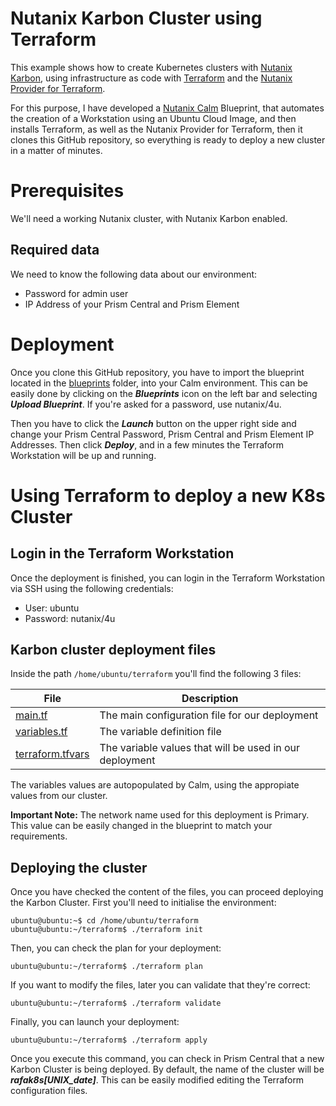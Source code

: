 # Nutanix Karbon Cluster using Terraform

This example shows how to create Kubernetes clusters with [Nutanix Karbon](https://www.nutanix.com/products/karbon), using infrastructure as code with [Terraform](https://www.terraform.io/)  and the [Nutanix Provider for Terraform](https://registry.terraform.io/providers/nutanix/nutanix/latest). 

For this purpose, I have developed a [Nutanix Calm](https://www.nutanix.com/products/calm) Blueprint, that automates the creation of a Workstation using an Ubuntu Cloud Image, and then installs Terraform, as well as the Nutanix Provider for Terraform, then it clones this GitHub repository, so everything is ready to deploy a new cluster in a matter of minutes. 

# Prerequisites

We'll need a working Nutanix cluster, with Nutanix Karbon enabled. 

## Required data

We need to know the following data about our environment:

 - Password for admin user
 - IP Address of your Prism Central and Prism Element 

# Deployment

Once you clone this GitHub repository, you have to import the blueprint located in the [blueprints](https://github.com/rafabolivar/terraform_karbon/tree/main/blueprints) folder, into your Calm environment. This can be easily done by clicking on the ***Blueprints*** icon on the left bar and selecting ***Upload Blueprint***. If you're asked for a password, use nutanix/4u.

Then you have to click the ***Launch*** button on the upper right side and change your Prism Central Password, Prism Central  and Prism Element IP Addresses. Then click ***Deploy***, and in a few minutes the Terraform Workstation will be up and running.

# Using Terraform to deploy a new K8s Cluster

## Login in the Terraform Workstation

Once the deployment is finished, you can login in the Terraform Workstation via SSH using the following credentials:

 - User: ubuntu
 - Password: nutanix/4u

## Karbon cluster deployment files

Inside the path `/home/ubuntu/terraform` you'll find the following 3 files:

|File|Description  |
|--|--|
|[main.tf](https://github.com/rafabolivar/terraform_karbon/blob/main/main.tf)  | The main configuration file for our deployment |
|[variables.tf](https://github.com/rafabolivar/terraform_karbon/blob/main/variables.tf)|The variable definition file|
|[terraform.tfvars](https://github.com/rafabolivar/terraform_karbon/blob/main/terraform.tfvars)  | The variable values that will be used in our deployment |

The variables values are autopopulated by Calm, using the appropiate values from our cluster.

**Important Note:** The network name used for this deployment is Primary. This value can be easily changed in the blueprint to match your requirements.

## Deploying the cluster

Once you have checked the content of the files, you can proceed deploying the Karbon Cluster. First you'll need to initialise the environment:

    ubuntu@ubuntu:~$ cd /home/ubuntu/terraform
    ubuntu@ubuntu:~/terraform$ ./terraform init
    
Then, you can check the plan for your deployment:

    ubuntu@ubuntu:~/terraform$ ./terraform plan
If you want to modify the files, later you can validate that they're correct:

    ubuntu@ubuntu:~/terraform$ ./terraform validate

Finally, you can launch your deployment:

    ubuntu@ubuntu:~/terraform$ ./terraform apply

Once you execute this command, you can check in Prism Central that a new Karbon Cluster is being deployed. By default, the name of the cluster will be ***rafak8s[UNIX_date]***. This can be easily modified editing the Terraform configuration files.

